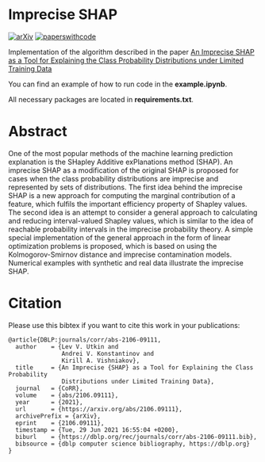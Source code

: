 # Imprecise SHAP

[![arXiv](https://img.shields.io/badge/arXiv-2106.09111-<COLOR>.svg)](https://arxiv.org/abs/2106.09111)
[![paperswithcode](https://img.shields.io/badge/paperswithcode-ImpreciseSHAP-teal)](https://paperswithcode.com/paper/an-imprecise-shap-as-a-tool-for-explaining)

Implementation of the algorithm described in the paper [An Imprecise SHAP as a Tool for Explaining the Class Probability Distributions under Limited Training Data](https://arxiv.org/abs/2106.09111)

You can find an example of how to run code in the **example.ipynb**.

All necessary packages are located in **requirements.txt**.

# Abstract

One of the most popular methods of the machine learning prediction explanation is the SHapley Additive exPlanations method (SHAP). An imprecise SHAP as a modification of the original SHAP is proposed for cases when the class probability distributions are imprecise and represented by sets of distributions. The first idea behind the imprecise SHAP is a new approach for computing the marginal contribution of a feature, which fulfils the important efficiency property of Shapley values. The second idea is an attempt to consider a general approach to calculating and reducing interval-valued Shapley values, which is similar to the idea of reachable probability intervals in the imprecise probability theory. A simple special implementation of the general approach in the form of linear optimization problems is proposed, which is based on using the Kolmogorov-Smirnov distance and imprecise contamination models. Numerical examples with synthetic and real data illustrate the imprecise SHAP.

# Citation

Please use this bibtex if you want to cite this work in your publications:

```
@article{DBLP:journals/corr/abs-2106-09111,
  author    = {Lev V. Utkin and
               Andrei V. Konstantinov and
               Kirill A. Vishniakov},
  title     = {An Imprecise {SHAP} as a Tool for Explaining the Class Probability
               Distributions under Limited Training Data},
  journal   = {CoRR},
  volume    = {abs/2106.09111},
  year      = {2021},
  url       = {https://arxiv.org/abs/2106.09111},
  archivePrefix = {arXiv},
  eprint    = {2106.09111},
  timestamp = {Tue, 29 Jun 2021 16:55:04 +0200},
  biburl    = {https://dblp.org/rec/journals/corr/abs-2106-09111.bib},
  bibsource = {dblp computer science bibliography, https://dblp.org}
}
```
